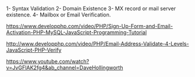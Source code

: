 1- Syntax Validation
2- Domain Existence
3- MX record or mail server existence.
4- Mailbox or Email Verification.

https://www.developphp.com/video/PHP/Sign-Up-Form-and-Email-Activation-PHP-MySQL-JavaScript-Programming-Tutorial


http://www.developphp.com/video/PHP/Email-Address-Validate-4-Levels-JavaScript-PHP-Verify

https://www.youtube.com/watch?v=JvGFlAK2fg4&ab_channel=DaveHollingworth



